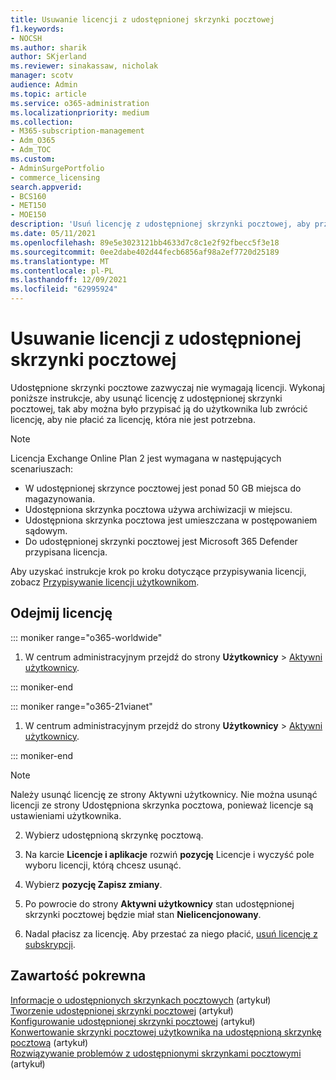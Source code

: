 ```yaml
---
title: Usuwanie licencji z udostępnionej skrzynki pocztowej
f1.keywords:
- NOCSH
ms.author: sharik
author: SKjerland
ms.reviewer: sinakassaw, nicholak
manager: scotv
audience: Admin
ms.topic: article
ms.service: o365-administration
ms.localizationpriority: medium
ms.collection:
- M365-subscription-management
- Adm_O365
- Adm_TOC
ms.custom:
- AdminSurgePortfolio
- commerce_licensing
search.appverid:
- BCS160
- MET150
- MOE150
description: 'Usuń licencję z udostępnionej skrzynki pocztowej, aby przypisać ją do innego użytkownika lub zwrócić licencję, aby za nie nie płacić. '
ms.date: 05/11/2021
ms.openlocfilehash: 89e5e3023121bb4633d7c8c1e2f92fbecc5f3e18
ms.sourcegitcommit: 0ee2dabe402d44fecb6856af98a2ef7720d25189
ms.translationtype: MT
ms.contentlocale: pl-PL
ms.lasthandoff: 12/09/2021
ms.locfileid: "62995924"
---
```

# <a name="remove-a-license-from-a-shared-mailbox"></a>Usuwanie licencji z udostępnionej skrzynki pocztowej

Udostępnione skrzynki pocztowe zazwyczaj nie wymagają licencji. Wykonaj poniższe instrukcje, aby usunąć licencję z udostępnionej skrzynki pocztowej, tak aby można było przypisać ją do użytkownika lub zwrócić licencję, aby nie płacić za licencję, która nie jest potrzebna.

> [!NOTE]
>
> Licencja Exchange Online Plan 2 jest wymagana w następujących scenariuszach:
>
> - W udostępnionej skrzynce pocztowej jest ponad 50 GB miejsca do magazynowania.
> - Udostępniona skrzynka pocztowa używa archiwizacji w miejscu.
> - Udostępniona skrzynka pocztowa jest umieszczana w postępowaniem sądowym.
> - Do udostępnionej skrzynki pocztowej jest Microsoft 365 Defender przypisana licencja.
> 
> Aby uzyskać instrukcje krok po kroku dotyczące przypisywania licencji, zobacz [Przypisywanie licencji użytkownikom](/microsoft-365/admin/manage/assign-licenses-to-users). 


## <a name="remove-the-license"></a>Odejmij licencję

::: moniker range="o365-worldwide"

1. W centrum administracyjnym przejdź do strony **Użytkownicy** \> <a href="https://go.microsoft.com/fwlink/p/?linkid=834822" target="_blank">Aktywni użytkownicy</a>.

::: moniker-end

::: moniker range="o365-21vianet"

 1. W centrum administracyjnym przejdź do strony **Użytkownicy** \> <a href="https://go.microsoft.com/fwlink/p/?linkid=850628" target="_blank">Aktywni użytkownicy</a>.

::: moniker-end

   > [!NOTE]
   > Należy usunąć licencję ze strony Aktywni użytkownicy. Nie można usunąć licencji ze strony Udostępniona skrzynka pocztowa, ponieważ licencje są ustawieniami użytkownika.
  
2. Wybierz udostępnioną skrzynkę pocztową.

3. Na karcie **Licencje i aplikacje** rozwiń **pozycję** Licencje i wyczyść pole wyboru licencji, którą chcesz usunąć.

4. Wybierz **pozycję Zapisz zmiany**.

5. Po powrocie do strony **Aktywni użytkownicy** stan udostępnionej skrzynki pocztowej będzie miał stan **Nielicencjonowany**.

6. Nadal płacisz za licencję. Aby przestać za niego płacić, [usuń licencję z subskrypcji](../../commerce/licenses/buy-licenses.md).

## <a name="related-content"></a>Zawartość pokrewna

[Informacje o udostępnionych skrzynkach pocztowych](about-shared-mailboxes.md) (artykuł)\
[Tworzenie udostępnionej skrzynki pocztowej](create-a-shared-mailbox.md) (artykuł)\
[Konfigurowanie udostępnionej skrzynki pocztowej](configure-a-shared-mailbox.md) (artykuł)\
[Konwertowanie skrzynki pocztowej użytkownika na udostępnioną skrzynkę pocztową](convert-user-mailbox-to-shared-mailbox.md) (artykuł)\
[Rozwiązywanie problemów z udostępnionymi skrzynkami pocztowymi](resolve-issues-with-shared-mailboxes.md) (artykuł)
